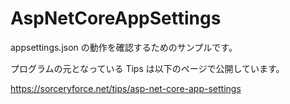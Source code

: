 # AspNetCoreAppSettings
appsettings.json の動作を確認するためのサンプルです。

プログラムの元となっている Tips は以下のページで公開しています。

https://sorceryforce.net/tips/asp-net-core-app-settings
